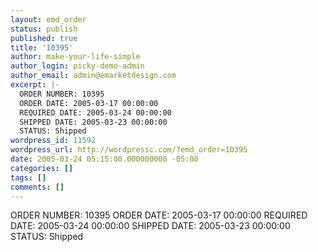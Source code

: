```yaml
---
layout: emd_order
status: publish
published: true
title: '10395'
author: make-your-life-simple
author_login: picky-demo-admin
author_email: admin@emarketdesign.com
excerpt: |-
  ORDER NUMBER: 10395
  ORDER DATE: 2005-03-17 00:00:00
  REQUIRED DATE: 2005-03-24 00:00:00
  SHIPPED DATE: 2005-03-23 00:00:00
  STATUS: Shipped
wordpress_id: 11592
wordpress_url: http://wordpressc.com/?emd_order=10395
date: 2005-03-24 05:15:00.000000000 -05:00
categories: []
tags: []
comments: []
---
```

ORDER NUMBER: 10395
ORDER DATE: 2005-03-17 00:00:00
REQUIRED DATE: 2005-03-24 00:00:00
SHIPPED DATE: 2005-03-23 00:00:00
STATUS: Shipped
